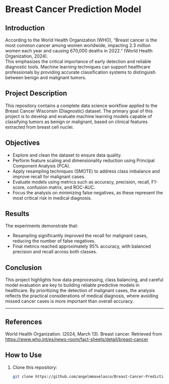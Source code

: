 # Breast Cancer Prediction Model

## Introduction
According to the World Health Organization (WHO), “Breast cancer is the most common cancer among women worldwide, impacting 2.3 million women each year and causing 670,000 deaths in 2022.” (World Health Organization, 2024).  
This emphasizes the critical importance of early detection and reliable diagnostic tools. Machine learning techniques can support healthcare professionals by providing accurate classification systems to distinguish between benign and malignant tumors.

## Project Description
This repository contains a complete data science workflow applied to the Breast Cancer Wisconsin (Diagnostic) dataset. The primary goal of this project is to develop and evaluate machine learning models capable of classifying tumors as benign or malignant, based on clinical features extracted from breast cell nuclei.

## Objectives
- Explore and clean the dataset to ensure data quality.  
- Perform feature scaling and dimensionality reduction using Principal Component Analysis (PCA).  
- Apply resampling techniques (SMOTE) to address class imbalance and improve recall for malignant cases.  
- Evaluate models using metrics such as accuracy, precision, recall, F1-score, confusion matrix, and ROC-AUC.  
- Focus the analysis on minimizing false negatives, as these represent the most critical risk in medical diagnosis.  

## Results
The experiments demonstrate that:
- Resampling significantly improved the recall for malignant cases, reducing the number of false negatives.  
- Final metrics reached approximately 95% accuracy, with balanced precision and recall across both classes.  

## Conclusion
This project highlights how data preprocessing, class balancing, and careful model evaluation are key to building reliable predictive models in healthcare. By prioritizing the detection of malignant cases, the analysis reflects the practical considerations of medical diagnosis, where avoiding missed cancer cases is more important than overall accuracy.

---

## References
World Health Organization. (2024, March 13). Breast cancer. Retrieved from https://www.who.int/es/news-room/fact-sheets/detail/breast-cancer

## How to Use
1. Clone this repository:
   ```bash
   git clone https://github.com/angelmmavelasco/Breast-Cancer-Prediction-Model.git
